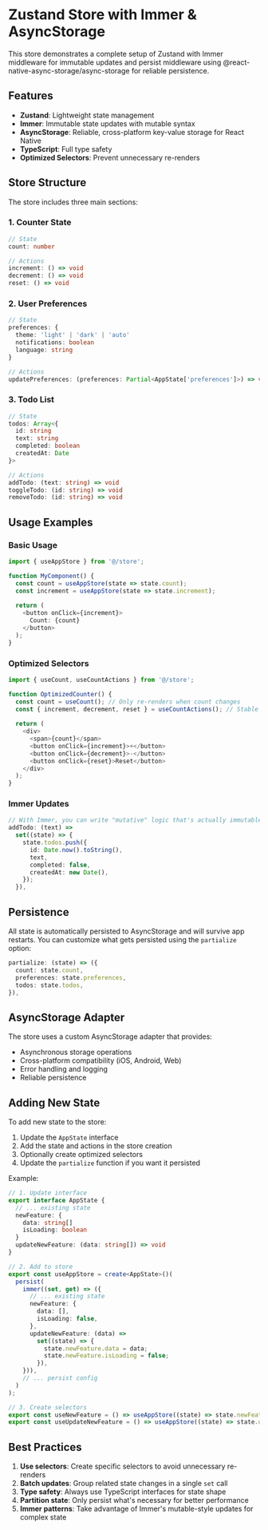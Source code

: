 # Zustand Store with Immer & AsyncStorage

This store demonstrates a complete setup of Zustand with Immer middleware for immutable updates and persist middleware using @react-native-async-storage/async-storage for reliable persistence.

## Features

- **Zustand**: Lightweight state management
- **Immer**: Immutable state updates with mutable syntax
- **AsyncStorage**: Reliable, cross-platform key-value storage for React Native
- **TypeScript**: Full type safety
- **Optimized Selectors**: Prevent unnecessary re-renders

## Store Structure

The store includes three main sections:

### 1. Counter State
```typescript
// State
count: number

// Actions
increment: () => void
decrement: () => void
reset: () => void
```

### 2. User Preferences
```typescript
// State
preferences: {
  theme: 'light' | 'dark' | 'auto'
  notifications: boolean
  language: string
}

// Actions
updatePreferences: (preferences: Partial<AppState['preferences']>) => void
```

### 3. Todo List
```typescript
// State
todos: Array<{
  id: string
  text: string
  completed: boolean
  createdAt: Date
}>

// Actions
addTodo: (text: string) => void
toggleTodo: (id: string) => void
removeTodo: (id: string) => void
```

## Usage Examples

### Basic Usage
```typescript
import { useAppStore } from '@/store';

function MyComponent() {
  const count = useAppStore(state => state.count);
  const increment = useAppStore(state => state.increment);
  
  return (
    <button onClick={increment}>
      Count: {count}
    </button>
  );
}
```

### Optimized Selectors
```typescript
import { useCount, useCountActions } from '@/store';

function OptimizedCounter() {
  const count = useCount(); // Only re-renders when count changes
  const { increment, decrement, reset } = useCountActions(); // Stable references
  
  return (
    <div>
      <span>{count}</span>
      <button onClick={increment}>+</button>
      <button onClick={decrement}>-</button>
      <button onClick={reset}>Reset</button>
    </div>
  );
}
```

### Immer Updates
```typescript
// With Immer, you can write "mutative" logic that's actually immutable
addTodo: (text) =>
  set((state) => {
    state.todos.push({
      id: Date.now().toString(),
      text,
      completed: false,
      createdAt: new Date(),
    });
  }),
```

## Persistence

All state is automatically persisted to AsyncStorage and will survive app restarts. You can customize what gets persisted using the `partialize` option:

```typescript
partialize: (state) => ({
  count: state.count,
  preferences: state.preferences,
  todos: state.todos,
}),
```

## AsyncStorage Adapter

The store uses a custom AsyncStorage adapter that provides:
- Asynchronous storage operations
- Cross-platform compatibility (iOS, Android, Web)
- Error handling and logging
- Reliable persistence

## Adding New State

To add new state to the store:

1. Update the `AppState` interface
2. Add the state and actions in the store creation
3. Optionally create optimized selectors
4. Update the `partialize` function if you want it persisted

Example:
```typescript
// 1. Update interface
export interface AppState {
  // ... existing state
  newFeature: {
    data: string[]
    isLoading: boolean
  }
  updateNewFeature: (data: string[]) => void
}

// 2. Add to store
export const useAppStore = create<AppState>()(
  persist(
    immer((set, get) => ({
      // ... existing state
      newFeature: {
        data: [],
        isLoading: false,
      },
      updateNewFeature: (data) =>
        set((state) => {
          state.newFeature.data = data;
          state.newFeature.isLoading = false;
        }),
    })),
    // ... persist config
  )
);

// 3. Create selectors
export const useNewFeature = () => useAppStore((state) => state.newFeature);
export const useUpdateNewFeature = () => useAppStore((state) => state.updateNewFeature);
```

## Best Practices

1. **Use selectors**: Create specific selectors to avoid unnecessary re-renders
2. **Batch updates**: Group related state changes in a single `set` call
3. **Type safety**: Always use TypeScript interfaces for state shape
4. **Partition state**: Only persist what's necessary for better performance
5. **Immer patterns**: Take advantage of Immer's mutable-style updates for complex state
